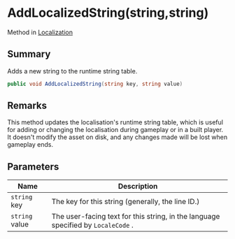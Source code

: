 # AddLocalizedString(string,string)

Method in [Localization](yarn.unity.localization.md)

## Summary

Adds a new string to the runtime string table.

```csharp
public void AddLocalizedString(string key, string value)
```

## Remarks

This method updates the localisation's runtime string table, which is useful for adding or changing the localisation during gameplay or in a built player. It doesn't modify the asset on disk, and any changes made will be lost when gameplay ends.

## Parameters

| Name           | Description                                                                       |
| -------------- | --------------------------------------------------------------------------------- |
| `string` key   | The key for this string (generally, the line ID.)                                 |
| `string` value | The user-facing text for this string, in the language specified by `LocaleCode` . |
